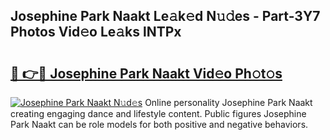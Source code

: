 ## Josephine Park Naakt Le𝚊k𝚎d N𝚞𝚍es - Part-3Y7 Photos Vid𝚎o Le𝚊ks lNTPx

# <h2><a href="http://fb72oc.evod.top/?m=Josephine+Park+Naakt">🔗 👉🔴 Josephine Park Naakt Vid𝚎o Ph𝚘t𝚘s</a></h2>

[![Josephine Park Naakt N𝚞d𝚎s](https://i.imgur.com/8V9OHl7.gif)](http://fb72oc.evod.top/?m=Josephine+Park+Naakt)
Online personality Josephine Park Naakt creating engaging dance and lifestyle content. Public figures Josephine Park Naakt can be role models for both positive and negative behaviors. 
